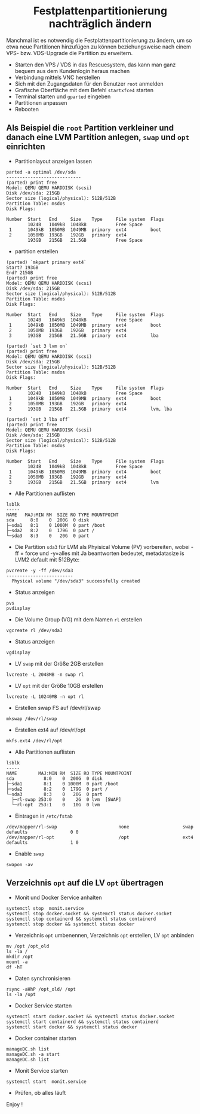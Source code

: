 <h1 align="center">Festplattenpartitionierung nachträglich ändern</h1>

Manchmal ist es notwendig die Festplattenpartitionierung zu ändern, um so etwa neue Partitionen hinzufügen zu können beziehungsweise nach einem VPS- bzw. VDS-Upgrade die Partition zu erweitern.

- Starten den VPS / VDS in das Rescuesystem, das kann man ganz bequem aus dem Kundenlogin  heraus machen
- Verbindung mittels VNC herstellen
- Sich mit den Zugangsdaten für den Benutzer `root` anmelden
- Grafische Oberfläche mit dem Befehl `startxfce4` starten
- Terminal starten und `gparted` eingeben
- Partitionen anpassen
- Rebooten

## Als Beispiel die `root` Partition verkleiner und danach eine LVM Partition anlegen, `swap` und `opt` einrichten

- Partitionlayout anzeigen lassen
```
parted -a optimal /dev/sda
----------------------------
(parted) print free
Model: QEMU QEMU HARDDISK (scsi)
Disk /dev/sda: 215GB
Sector size (logical/physical): 512B/512B
Partition Table: msdos
Disk Flags:

Number  Start   End     Size    Type     File system  Flags
        1024B   1049kB  1048kB           Free Space
 1      1049kB  1050MB  1049MB  primary  ext4         boot
 2      1050MB  193GB   192GB   primary  ext4
        193GB   215GB   21.5GB           Free Space
```

- partition erstellen
```
(parted) `mkpart primary ext4`
Start? 193GB
End? 215GB
(parted) print free
Model: QEMU QEMU HARDDISK (scsi)
Disk /dev/sda: 215GB
Sector size (logical/physical): 512B/512B
Partition Table: msdos
Disk Flags:

Number  Start   End     Size    Type     File system  Flags
        1024B   1049kB  1048kB           Free Space
 1      1049kB  1050MB  1049MB  primary  ext4         boot
 2      1050MB  193GB   192GB   primary  ext4
 3      193GB   215GB   21.5GB  primary  ext4         lba
 
(parted) `set 3 lvm on`
(parted) print free
Model: QEMU QEMU HARDDISK (scsi)
Disk /dev/sda: 215GB
Sector size (logical/physical): 512B/512B
Partition Table: msdos
Disk Flags:

Number  Start   End     Size    Type     File system  Flags
        1024B   1049kB  1048kB           Free Space
 1      1049kB  1050MB  1049MB  primary  ext4         boot
 2      1050MB  193GB   192GB   primary  ext4
 3      193GB   215GB   21.5GB  primary  ext4         lvm, lba

(parted) `set 3 lba off`
(parted) print free
Model: QEMU QEMU HARDDISK (scsi)
Disk /dev/sda: 215GB
Sector size (logical/physical): 512B/512B
Partition Table: msdos
Disk Flags:

Number  Start   End     Size    Type     File system  Flags
        1024B   1049kB  1048kB           Free Space
 1      1049kB  1050MB  1049MB  primary  ext4         boot
 2      1050MB  193GB   192GB   primary  ext4
 3      193GB   215GB   21.5GB  primary  ext4         lvm
```

- Alle Partitionen auflisten
```
lsblk
-----
NAME   MAJ:MIN RM  SIZE RO TYPE MOUNTPOINT
sda      8:0    0  200G  0 disk
├─sda1   8:1    0 1000M  0 part /boot
├─sda2   8:2    0  179G  0 part /
└─sda3   8:3    0   20G  0 part
```

- Die Partition `sda3` für LVM als Phyisical Volume (PV) vorbereiten, wobei -ff = force und -y=alles mit Ja beantworten bedeutet, metadatasize is LVM2 default mit 512Byte:
```
pvcreate -y -ff /dev/sda3
-------------------------
  Physical volume "/dev/sda3" successfully created
```

- Status anzeigen

```
pvs
pvdisplay
```

- Die Volume Group (VG) mit dem Namen `rl` erstellen

```
vgcreate rl /dev/sda3
```

- Status anzeigen

```pvdisplay
vgdisplay
```

- LV `swap` mit der Größe 2GB erstellen

```
lvcreate -L 2048MB -n swap rl
```

- LV `opt` mit der Größe 10GB erstellen
```
lvcreate -L 10240MB -n opt rl
```

- Erstellen swap FS auf /dev/rl/swap
```
mkswap /dev/rl/swap
```

- Erstellen ext4 auf /dev/rl/opt
```
mkfs.ext4 /dev/rl/opt
```

- Alle Partitionen auflisten
```
lsblk
-----
NAME        MAJ:MIN RM  SIZE RO TYPE MOUNTPOINT
sda           8:0    0  200G  0 disk
├─sda1        8:1    0 1000M  0 part /boot
├─sda2        8:2    0  179G  0 part /
└─sda3        8:3    0   20G  0 part
  ├─rl-swap 253:0    0    2G  0 lvm  [SWAP]
  └─rl-opt  253:1    0   10G  0 lvm
```

- Eintragen in `/etc/fstab`
```
/dev/mapper/rl-swap                       none                    swap    defaults                0 0
/dev/mapper/rl-opt                        /opt                    ext4    defaults                1 0
```

- Enable `swap`
```
swapon -av
```

## Verzeichnis `opt` auf die LV `opt` übertragen

- Monit und Docker Service anhalten
```
systemctl stop  monit.service
systemctl stop docker.socket && systemctl status docker.socket 
systemctl stop containerd && systemctl status containerd
systemctl stop docker && systemctl status docker
```

- Verzeichnis `opt` umbenennen, Verzeichnis `opt` erstellen, LV `opt` anbinden
```
mv /opt /opt_old
ls -la /
mkdir /opt
mount -a
df -hT
```


- Daten synchronisieren
```
rsync -aHhP /opt_old/ /opt
ls -la /opt
```

- Docker Service starten
```
systemctl start docker.socket && systemctl status docker.socket 
systemctl start containerd && systemctl status containerd
systemctl start docker && systemctl status docker
```

- Docker container starten
```
manageDC.sh list
manageDC.sh -a start
manageDC.sh list
```

- Monit Service starten
```
systemctl start  monit.service
```

- Prüfen, ob alles läuft

Enjoy !
